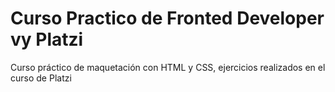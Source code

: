 # Curso Practico de Fronted Developer vy Platzi

Curso práctico de maquetación con HTML y CSS, ejercicios realizados en el curso de Platzi
